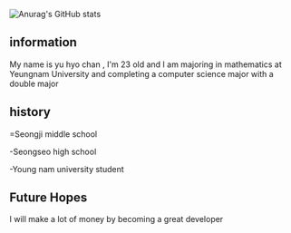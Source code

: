 ![Anurag's GitHub stats](https://github-readme-stats.vercel.app/api?username=gycks-2&show_icons=true&theme=dark)

## information

My name is yu hyo chan , I'm 23 old and I am majoring in mathematics at Yeungnam University and completing a computer science major with a double major

## history

=Seongji middle school

-Seongseo high school

-Young nam university student

## Future Hopes

I will make a lot of money by becoming a great developer
